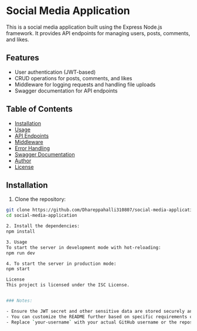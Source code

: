 # Social Media Application

This is a social media application built using the Express Node.js framework. It provides API endpoints for managing users, posts, comments, and likes.

## Features

- User authentication (JWT-based)
- CRUD operations for posts, comments, and likes
- Middleware for logging requests and handling file uploads
- Swagger documentation for API endpoints

## Table of Contents

- [Installation](#installation)
- [Usage](#usage)
- [API Endpoints](#api-endpoints)
- [Middleware](#middleware)
- [Error Handling](#error-handling)
- [Swagger Documentation](#swagger-documentation)
- [Author](#author)
- [License](#license)

## Installation

1. Clone the repository:

```sh
git clone https://github.com/Dhareppahalli310807/social-media-application.git
cd social-media-application

2. Install the dependencies:
npm install

3. Usage
To start the server in development mode with hot-reloading:
npm run dev

4. To start the server in production mode:
npm start

License
This project is licensed under the ISC License.


### Notes:

- Ensure the JWT secret and other sensitive data are stored securely and not hardcoded.
- You can customize the README further based on specific requirements or additional features.
- Replace `your-username` with your actual GitHub username or the repository URL.
